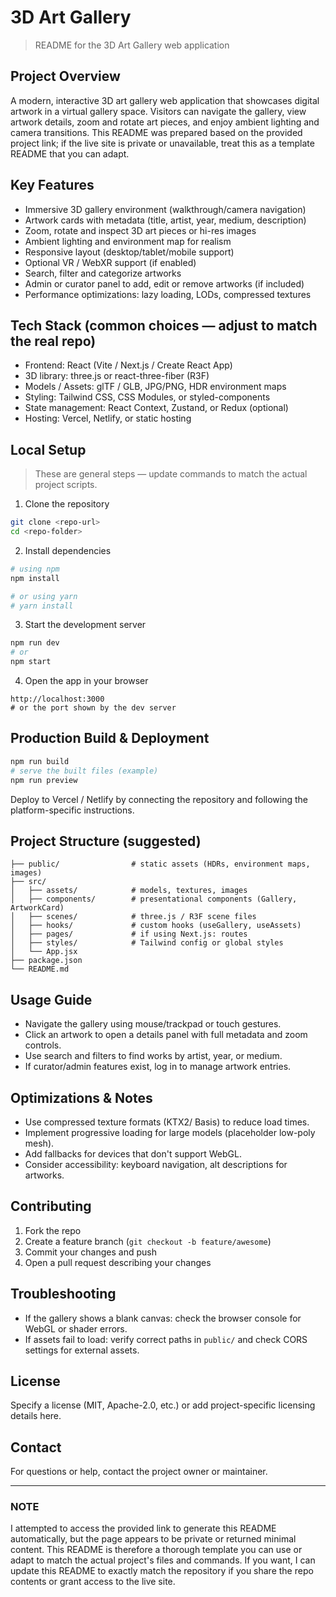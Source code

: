 # 3D Art Gallery

> README for the 3D Art Gallery web application

## Project Overview

A modern, interactive 3D art gallery web application that showcases digital artwork in a virtual gallery space. Visitors can navigate the gallery, view artwork details, zoom and rotate art pieces, and enjoy ambient lighting and camera transitions. This README was prepared based on the provided project link; if the live site is private or unavailable, treat this as a template README that you can adapt.

## Key Features

* Immersive 3D gallery environment (walkthrough/camera navigation)
* Artwork cards with metadata (title, artist, year, medium, description)
* Zoom, rotate and inspect 3D art pieces or hi-res images
* Ambient lighting and environment map for realism
* Responsive layout (desktop/tablet/mobile support)
* Optional VR / WebXR support (if enabled)
* Search, filter and categorize artworks
* Admin or curator panel to add, edit or remove artworks (if included)
* Performance optimizations: lazy loading, LODs, compressed textures

## Tech Stack (common choices — adjust to match the real repo)

* Frontend: React (Vite / Next.js / Create React App)
* 3D library: three.js or react-three-fiber (R3F)
* Models / Assets: glTF / GLB, JPG/PNG, HDR environment maps
* Styling: Tailwind CSS, CSS Modules, or styled-components
* State management: React Context, Zustand, or Redux (optional)
* Hosting: Vercel, Netlify, or static hosting

## Local Setup

> These are general steps — update commands to match the actual project scripts.

1. Clone the repository

```bash
git clone <repo-url>
cd <repo-folder>
```

2. Install dependencies

```bash
# using npm
npm install

# or using yarn
# yarn install
```

3. Start the development server

```bash
npm run dev
# or
npm start
```

4. Open the app in your browser

```
http://localhost:3000
# or the port shown by the dev server
```

## Production Build & Deployment

```bash
npm run build
# serve the built files (example)
npm run preview
```

Deploy to Vercel / Netlify by connecting the repository and following the platform-specific instructions.

## Project Structure (suggested)

```
├── public/                # static assets (HDRs, environment maps, images)
├── src/
│   ├── assets/            # models, textures, images
│   ├── components/        # presentational components (Gallery, ArtworkCard)
│   ├── scenes/            # three.js / R3F scene files
│   ├── hooks/             # custom hooks (useGallery, useAssets)
│   ├── pages/             # if using Next.js: routes
│   ├── styles/            # Tailwind config or global styles
│   └── App.jsx
├── package.json
└── README.md
```

## Usage Guide

* Navigate the gallery using mouse/trackpad or touch gestures.
* Click an artwork to open a details panel with full metadata and zoom controls.
* Use search and filters to find works by artist, year, or medium.
* If curator/admin features exist, log in to manage artwork entries.

## Optimizations & Notes

* Use compressed texture formats (KTX2/ Basis) to reduce load times.
* Implement progressive loading for large models (placeholder low-poly mesh).
* Add fallbacks for devices that don't support WebGL.
* Consider accessibility: keyboard navigation, alt descriptions for artworks.

## Contributing

1. Fork the repo
2. Create a feature branch (`git checkout -b feature/awesome`)
3. Commit your changes and push
4. Open a pull request describing your changes

## Troubleshooting

* If the gallery shows a blank canvas: check the browser console for WebGL or shader errors.
* If assets fail to load: verify correct paths in `public/` and check CORS settings for external assets.

## License

Specify a license (MIT, Apache-2.0, etc.) or add project-specific licensing details here.

## Contact

For questions or help, contact the project owner or maintainer.

---

### NOTE

I attempted to access the provided link to generate this README automatically, but the page appears to be private or returned minimal content. This README is therefore a thorough template you can use or adapt to match the actual project's files and commands. If you want, I can update this README to exactly match the repository if you share the repo contents or grant access to the live site.
